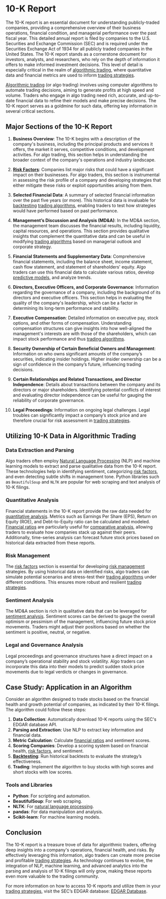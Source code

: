 # 10-K Report

The 10-K report is an essential document for understanding publicly-traded companies, providing a comprehensive overview of their business operations, financial condition, and managerial performance over the past fiscal year. This detailed annual report is filed by companies to the U.S. Securities and Exchange Commission (SEC) and is required under the Securities Exchange Act of 1934 for all publicly traded companies in the United States. The 10-K report stands as a cornerstone document for investors, analysts, and researchers, who rely on the depth of information it offers to make informed investment decisions. This level of detail is especially critical in the realm of [algorithmic trading](../a/algorithmic_trading.md), where quantitative data and financial metrics are used to inform [trading strategies](../t/trading_strategies.md).

[Algorithmic trading](../a/algorithmic_trading.md) (or algo trading) involves using computer algorithms to automate trading decisions, aiming to generate profits at high speed and volume. Traders who engage in algo trading need rich, accurate, and up-to-date financial data to refine their models and make precise decisions. The 10-K report serves as a goldmine for such data, offering key information in several critical sections.

## Major Sections of the 10-K Report

1. **Business Overview**: 
   The 10-K begins with a description of the company's business, including the principal products and services it offers, the market it serves, competitive conditions, and development activities. For algo trading, this section helps in understanding the broader context of the company's operations and industry landscape.

2. **[Risk Factors](../r/risk_factors_in_trading.md)**: 
   Companies list major risks that could have a significant impact on their businesses. For algo traders, this section is instrumental in assessing the risk profile of a company and developing strategies that either mitigate these risks or exploit opportunities arising from them.

3. **Selected Financial Data**: 
   A summary of selected financial information over the past five years (or more). This historical data is invaluable for [backtesting](../b/backtesting.md) [trading algorithms](../t/trading_algorithms.md), enabling traders to test how strategies would have performed based on past performance.

4. **Management’s Discussion and Analysis (MD&A)**: 
   In the MD&A section, the management team discusses the financial results, including liquidity, capital resources, and operations. This section provides qualitative insights that complement the quantitative data and can be useful in modifying [trading algorithms](../t/trading_algorithms.md) based on managerial outlook and corporate strategy.

5. **Financial Statements and Supplementary Data**: 
   Comprehensive financial statements, including the balance sheet, income statement, cash flow statement, and statement of shareholders' equity. Algo traders can use this financial data to calculate various ratios, develop [predictive models](../p/predictive_models_in_trading.md), and analyze trends.

6. **Directors, Executive Officers, and Corporate Governance**: 
   Information regarding the governance of a company, including the background of its directors and executive officers. This section helps in evaluating the quality of the company's leadership, which can be a factor in determining its long-term performance and stability.

7. **Executive Compensation**: 
   Detailed information on executive pay, stock options, and other forms of compensation. Understanding compensation structures can give insights into how well-aligned the management's interests are with those of the shareholders, which can impact stock performance and thus [trading algorithms](../t/trading_algorithms.md).

8. **Security Ownership of Certain Beneficial Owners and Management**: 
   Information on who owns significant amounts of the company’s securities, indicating insider holdings. Higher insider ownership can be a sign of confidence in the company’s future, influencing trading decisions.

9. **Certain Relationships and Related Transactions, and Director Independence**: 
   Details about transactions between the company and its directors or major shareholders. Identifying potential conflicts of interest and evaluating director independence can be useful for gauging the reliability of corporate governance.

10. **Legal Proceedings**: 
    Information on ongoing legal challenges. Legal troubles can significantly impact a company’s stock price and are therefore crucial for risk assessment in [trading strategies](../t/trading_strategies.md).

## Utilizing 10-K Data in Algorithmic Trading

### Data Extraction and Parsing

Algo traders often employ [Natural Language Processing](../n/natural_language_processing_(nlp)_in_trading.md) (NLP) and machine learning models to extract and parse qualitative data from the 10-K report. These technologies help in identifying sentiment, categorizing [risk factors](../r/risk_factors_in_trading.md), and even detecting subtle shifts in management tone. Python libraries such as `BeautifulSoup` and `NLTK` are popular for web scraping and text analysis of 10-K filings.

### Quantitative Analysis

Financial statements in the 10-K report provide the raw data needed for [quantitative analysis](../q/quantitative_analysis.md). Metrics such as Earnings Per Share (EPS), Return on Equity (ROE), and Debt-to-Equity ratio can be calculated and modeled. [Financial ratios](../f/financial_ratios.md) are particularly useful for [comparative analysis](../c/comparative_analysis.md), allowing traders to evaluate how companies stack up against their peers. Additionally, time-series analysis can forecast future stock prices based on historical data extracted from these reports.

### Risk Management

The [risk factors](../r/risk_factors_in_trading.md) section is essential for developing [risk management](../r/risk_management.md) strategies. By using historical data on identified risks, algo traders can simulate potential scenarios and stress-test their [trading algorithms](../t/trading_algorithms.md) under different conditions. This ensures more robust and resilient [trading strategies](../t/trading_strategies.md).

### Sentiment Analysis

The MD&A section is rich in qualitative data that can be leveraged for [sentiment analysis](../s/sentiment_analysis.md). Sentiment scores can be derived to gauge the overall optimism or pessimism of the management, influencing future stock price movements. Traders might adjust their positions based on whether the sentiment is positive, neutral, or negative.

### Legal and Governance Analysis

Legal proceedings and governance structures have a direct impact on a company’s operational stability and stock volatility. Algo traders can incorporate this data into their models to predict sudden stock price movements due to legal verdicts or changes in governance.

## Case Study: Application in an Algorithm

Consider an algorithm designed to trade stocks based on the financial health and growth potential of companies, as indicated by their 10-K filings. The algorithm could follow these steps:

1. **Data Collection**: 
   Automatically download 10-K reports using the SEC's EDGAR database API.
2. **Parsing and Extraction**: 
   Use NLP to extract key information and financial data.
3. **Metric Calculation**: 
   Calculate [financial ratios](../f/financial_ratios.md) and sentiment scores.
4. **Scoring Companies**: 
   Develop a scoring system based on financial health, [risk factors](../r/risk_factors_in_trading.md), and sentiment.
5. **[Backtesting](../b/backtesting.md)**: 
   Run historical backtests to evaluate the strategy’s effectiveness.
6. **Trading**: 
   Implement the algorithm to buy stocks with high scores and short stocks with low scores.

### Tools and Libraries

- **Python**: For scripting and automation.
- **BeautifulSoup**: For web scraping.
- **NLTK**: For [natural language processing](../n/natural_language_processing_(nlp)_in_trading.md).
- **pandas**: For data manipulation and analysis.
- **Scikit-learn**: For machine learning models.

## Conclusion

The 10-K report is a treasure trove of data for algorithmic traders, offering deep insights into a company's operations, financial health, and risks. By effectively leveraging this information, algo traders can create more precise and profitable [trading strategies](../t/trading_strategies.md). As technology continues to evolve, the integration of NLP, machine learning, and advanced analytics into the parsing and analysis of 10-K filings will only grow, making these reports even more valuable to the trading community.

For more information on how to access 10-K reports and utilize them in your [trading strategies](../t/trading_strategies.md), visit the SEC’s EDGAR database: [EDGAR Database](https://www.sec.gov/edgar/searchedgar/companysearch.html).
